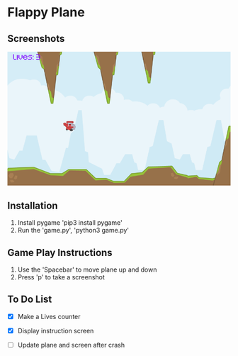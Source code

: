 # Flappy Plane
 
## Screenshots
![screenshot](screenshots/24_11_24_123134.png)

## Installation
1. Install pygame 'pip3 install pygame'
2. Run the 'game.py', 'python3 game.py'

## Game Play Instructions
1. Use the 'Spacebar' to move plane up and down 
2. Press 'p' to take a screenshot

## To Do List 
- [X] Make a Lives counter
- [X] Display instruction screen
- [ ] Update plane and screen after crash

